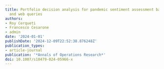 ```yaml
---
title: Portfolio decision analysis for pandemic sentiment assessment based on finance
  and web queries
authors:
- Roy Cerqueti
- Francesco Cesarone
- admin
date: '2024-01-01'
publishDate: '2024-12-09T22:52:38.876248Z'
publication_types:
- article-journal
publication: '*Annals of Operations Research*'
doi: 10.1007/s10479-024-05966-x
---
```

